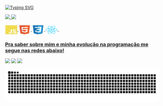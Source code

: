 
<a href="https://git.io/typing-svg"><img src="https://readme-typing-svg.demolab.com?font=Fira+Code&pause=1000&random=false&width=435&lines=welcome+visitors" alt="Typing SVG" /></a>

 <div>
   <a href="https://github.com/theusindev">
   <img height="180em" src="https://github-readme-stats.vercel.app/api?username=theusindev&show_icons=true&theme=tokyonight&include_all_commits=true&count_private=true"/>
   <img height="180em" src="https://github-readme-stats.vercel.app/api/top-langs/?username=theusindev&layout=compact&langs_count=6&theme=tokyonight"/>

</div>
<div style="display: inline_block"><br>
  <img align="center" alt="Js" height="30" width="40" src="https://raw.githubusercontent.com/devicons/devicon/master/icons/javascript/javascript-plain.svg">
  <img align="center" alt="HTML" height="30" width="40" src="https://raw.githubusercontent.com/devicons/devicon/master/icons/html5/html5-original.svg">
  <img align="center" alt="CSS" height="30" width="40" src="https://raw.githubusercontent.com/devicons/devicon/master/icons/css3/css3-original.svg">
  <img align="center" alt="React" height="30" width="40" src="https://raw.githubusercontent.com/devicons/devicon/master/icons/react/react-original.svg">
  <img align="center" alt=""
</div>
 
 <br>
 
  ### Pra saber sobre mim e minha evolução na programação me segue nas redes abaixo!
 
<div> 
   <a href="https://instagram.com/devtheusin" target="_blank"><img src="https://img.shields.io/badge/-Instagram-%23E4405F?style=for-the-badge&logo=instagram&logoColor=white" target="_blank" rel="external"></a>
  <a href="https://www.linkedin.com/in/theusindev/" target="_blank" rel="external"><img src="https://img.shields.io/badge/-LinkedIn-%230077B5?style=for-the-badge&logo=linkedin&logoColor=white" target="_blank" rel="external"></a> 
  <a href = "mailto:contatotheusindev@gmail.com"><img src="https://img.shields.io/badge/-Gmail-%23333?style=for-the-badge&logo=gmail&logoColor=white" target="_blank">
 
  ![snake gif](https://github.com/theusindev/theusindev/blob/output/github-contribution-grid-snake.svg)

</div>
